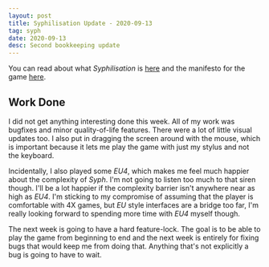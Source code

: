 ```yaml
---
layout: post
title: Syphilisation Update - 2020-09-13
tag: syph
date: 2020-09-13
desc: Second bookkeeping update
---
```



You can read about what *Syphilisation* is [here](/blog/syph/announce) and the manifesto for the game [here](/blog/syph/newManifesto).

## Work Done

I did not get anything interesting done this week. All of my work was bugfixes and minor quality-of-life features. There were a lot of little visual updates too. I also put in dragging the screen around with the mouse, which is important because it lets me play the game with just my stylus and not the keyboard.


Incidentally, I also played some *EU4*, which makes me feel much happier about the complexity of *Syph*. I'm not going to listen too much to that siren though. I'll be a lot happier if the complexity barrier isn't anywhere near as high as *EU4*. I'm sticking to my compromise of assuming that the player is comfortable with 4X games, but *EU* style interfaces are a bridge too far, I'm really looking forward to spending more time with *EU4* myself though.


The next week is going to have a hard feature-lock. The goal is to be able to play the game from beginning to end and the next week is entirely for fixing bugs that would keep me from doing that. Anything that's not explicitly a bug is going to have to wait.

